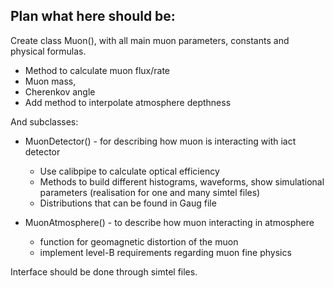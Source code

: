 ## Plan what here should be:

Create class Muon(), with all main muon parameters, constants and physical formulas.

-  Method to calculate muon flux/rate
-  Muon mass,
-  Cherenkov angle
-  Add method to interpolate atmosphere depthness

And subclasses: 

-  MuonDetector() - for describing how muon is interacting with iact detector

   - Use calibpipe to calculate optical efficiency
   - Methods to build different histograms, waveforms, show simulational parameters (realisation for one and many simtel files)
   - Distributions that can be found in Gaug file

-  MuonAtmosphere() - to describe how muon interacting in atmosphere

   - function for geomagnetic distortion of the muon
   - implement level-B requirements regarding muon fine physics


Interface should be done through simtel files.
